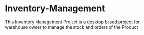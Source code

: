 # Inventory-Management
This Inventory Management Project is  a desktop based project for warehouse owner to manage the stock and orders of the Product  
